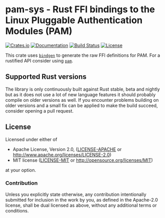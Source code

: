 # pam-sys - Rust FFI bindings to the Linux Pluggable Authentication Modules (PAM)

[![Crates.io](https://img.shields.io/crates/v/pam-sys.svg)](https://crates.io/crates/pam-sys)
[![Documentation](https://docs.rs/pam-sys/badge.svg)](https://docs.rs/pam-sys/)
[![Build Status](https://dev.azure.com/1wilkens/ci/_apis/build/status/pam-sys?branchName=master)](https://dev.azure.com/1wilkens/ci/_build/latest?definitionId=1&branchName=master)
[![License](https://img.shields.io/crates/l/pam-sys.svg?branch=master)](https://travis-ci.org/1wilkens/pam-sys)

This crate uses [`bindgen`](https://github.com/rust-lang/rust-bindgen) to generate the raw FFI definitions for PAM. For a rustified API consider using [`pam`](https://github.com/1wilkens/pam).

## Supported Rust versions
The library is only continuously built against Rust stable, beta and nightly but as it does not use a lot of new language features it should probably compile on older versions as well.
If you encounter problems building on older versions and a small fix can be applied to make the build succeed, consider opening a pull request.

## License

Licensed under either of

 * Apache License, Version 2.0, ([LICENSE-APACHE](LICENSE-APACHE) or http://www.apache.org/licenses/LICENSE-2.0)
 * MIT license ([LICENSE-MIT](LICENSE-MIT) or http://opensource.org/licenses/MIT)

at your option.

### Contribution

Unless you explicitly state otherwise, any contribution intentionally
submitted for inclusion in the work by you, as defined in the Apache-2.0
license, shall be dual licensed as above, without any additional terms or
conditions.
